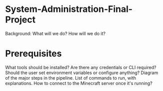 # System-Administration-Final-Project

Background: What will we do? How will we do it? 


# Prerequisites

What tools should be installed?
Are there any credentials or CLI required?
Should the user set environment variables or configure anything?
Diagram of the major steps in the pipeline. 
List of commands to run, with explanations.
How to connect to the Minecraft server once it's running?
